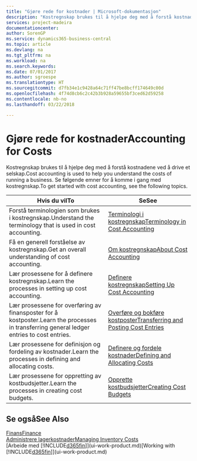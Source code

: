 ```yaml
---
title: "Gjøre rede for kostnader | Microsoft-dokumentasjon"
description: "Kostregnskap brukes til å hjelpe deg med å forstå kostnadene ved å drive et selskap. Se følgende emner for å komme i gang med kostregnskap."
services: project-madeira
documentationcenter: 
author: SorenGP
ms.service: dynamics365-business-central
ms.topic: article
ms.devlang: na
ms.tgt_pltfrm: na
ms.workload: na
ms.search.keywords: 
ms.date: 07/01/2017
ms.author: sgroespe
ms.translationtype: HT
ms.sourcegitcommit: d7fb34e1c9428a64c71ff47be8bcff174649c00d
ms.openlocfilehash: 4f74d8cb6c2c42b3b928a59655bf3ced62d59258
ms.contentlocale: nb-no
ms.lasthandoff: 03/22/2018

---
```

# <a name="accounting-for-costs"></a><span data-ttu-id="0d99a-104">Gjøre rede for kostnader</span><span class="sxs-lookup"><span data-stu-id="0d99a-104">Accounting for Costs</span></span>
<span data-ttu-id="0d99a-105">Kostregnskap brukes til å hjelpe deg med å forstå kostnadene ved å drive et selskap.</span><span class="sxs-lookup"><span data-stu-id="0d99a-105">Cost accounting is used to help you understand the costs of running a business.</span></span> <span data-ttu-id="0d99a-106">Se følgende emner for å komme i gang med kostregnskap.</span><span class="sxs-lookup"><span data-stu-id="0d99a-106">To get started with cost accounting, see the following topics.</span></span>  

|<span data-ttu-id="0d99a-107">Hvis du vil</span><span class="sxs-lookup"><span data-stu-id="0d99a-107">To</span></span>|<span data-ttu-id="0d99a-108">Se</span><span class="sxs-lookup"><span data-stu-id="0d99a-108">See</span></span>|  
|--------|---------|  
|<span data-ttu-id="0d99a-109">Forstå terminologien som brukes i kostregnskap.</span><span class="sxs-lookup"><span data-stu-id="0d99a-109">Understand the terminology that is used in cost accounting.</span></span>|[<span data-ttu-id="0d99a-110">Terminologi i kostregnskap</span><span class="sxs-lookup"><span data-stu-id="0d99a-110">Terminology in Cost Accounting</span></span>](finance-terminology-in-cost-accounting.md)|  
|<span data-ttu-id="0d99a-111">Få en generell forståelse av kostregnskap.</span><span class="sxs-lookup"><span data-stu-id="0d99a-111">Get an overall understanding of cost accounting.</span></span>|[<span data-ttu-id="0d99a-112">Om kostregnskap</span><span class="sxs-lookup"><span data-stu-id="0d99a-112">About Cost Accounting</span></span>](finance-about-cost-accounting.md)|  
|<span data-ttu-id="0d99a-113">Lær prosessene for å definere kostregnskap.</span><span class="sxs-lookup"><span data-stu-id="0d99a-113">Learn the processes in setting up cost accounting.</span></span>|[<span data-ttu-id="0d99a-114">Definere kostregnskap</span><span class="sxs-lookup"><span data-stu-id="0d99a-114">Setting Up Cost Accounting</span></span>](finance-set-up-cost-accounting.md)|  
|<span data-ttu-id="0d99a-115">Lær prosessene for overføring av finansposter for å kostposter.</span><span class="sxs-lookup"><span data-stu-id="0d99a-115">Learn the processes in transferring general ledger entries to cost entries.</span></span>|[<span data-ttu-id="0d99a-116">Overføre og bokføre kostposter</span><span class="sxs-lookup"><span data-stu-id="0d99a-116">Transferring and Posting Cost Entries</span></span>](finance-transfer-and-post-cost-entries.md)|  
|<span data-ttu-id="0d99a-117">Lær prosessene for definisjon og fordeling av kostnader.</span><span class="sxs-lookup"><span data-stu-id="0d99a-117">Learn the processes in defining and allocating costs.</span></span>|[<span data-ttu-id="0d99a-118">Definere og fordele kostnader</span><span class="sxs-lookup"><span data-stu-id="0d99a-118">Defining and Allocating Costs</span></span>](finance-define-and-allocate-costs.md)|  
|<span data-ttu-id="0d99a-119">Lær prosessene for oppretting av kostbudsjetter.</span><span class="sxs-lookup"><span data-stu-id="0d99a-119">Learn the processes in creating cost budgets.</span></span>|[<span data-ttu-id="0d99a-120">Opprette kostbudsjetter</span><span class="sxs-lookup"><span data-stu-id="0d99a-120">Creating Cost Budgets</span></span>](finance-create-cost-budgets.md)|  

## <a name="see-also"></a><span data-ttu-id="0d99a-121">Se også</span><span class="sxs-lookup"><span data-stu-id="0d99a-121">See Also</span></span>  
[<span data-ttu-id="0d99a-122">Finans</span><span class="sxs-lookup"><span data-stu-id="0d99a-122">Finance</span></span>](finance.md)  
[<span data-ttu-id="0d99a-123">Administrere lagerkostnader</span><span class="sxs-lookup"><span data-stu-id="0d99a-123">Managing Inventory Costs</span></span>](finance-manage-inventory-costs.md)  
<span data-ttu-id="0d99a-124">[Arbeide med [!INCLUDE[d365fin](includes/d365fin_md.md)]](ui-work-product.md)</span><span class="sxs-lookup"><span data-stu-id="0d99a-124">[Working with [!INCLUDE[d365fin](includes/d365fin_md.md)]](ui-work-product.md)</span></span>

